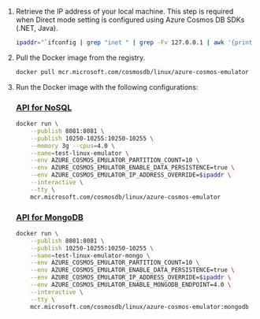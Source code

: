 1. Retrieve the IP address of your local machine. This step is required when Direct mode setting is configured using Azure Cosmos DB SDKs (.NET, Java).

    ```bash
    ipaddr="`ifconfig | grep "inet " | grep -Fv 127.0.0.1 | awk '{print $2}' | head -n 1`"
    ```

1. Pull the Docker image from the registry.

    ```bash
    docker pull mcr.microsoft.com/cosmosdb/linux/azure-cosmos-emulator
    ```

1. Run the Docker image with the following configurations:

    ### [API for NoSQL](#tab/sql-api)
   
    ```bash
    docker run \
        --publish 8081:8081 \
        --publish 10250-10255:10250-10255 \
        --memory 3g --cpus=4.0 \
        --name=test-linux-emulator \
        --env AZURE_COSMOS_EMULATOR_PARTITION_COUNT=10 \
        --env AZURE_COSMOS_EMULATOR_ENABLE_DATA_PERSISTENCE=true \
        --env AZURE_COSMOS_EMULATOR_IP_ADDRESS_OVERRIDE=$ipaddr \
        --interactive \
        --tty \
        mcr.microsoft.com/cosmosdb/linux/azure-cosmos-emulator
    ```

    ### [API for MongoDB](#tab/mongodb-api)
   
    ```bash
    docker run \
        --publish 8081:8081 \
        --publish 10250-10255:10250-10255 \
        --name=test-linux-emulator-mongo \
        --env AZURE_COSMOS_EMULATOR_PARTITION_COUNT=10 \
        --env AZURE_COSMOS_EMULATOR_ENABLE_DATA_PERSISTENCE=true \
        --env AZURE_COSMOS_EMULATOR_IP_ADDRESS_OVERRIDE=$ipaddr \
        --env AZURE_COSMOS_EMULATOR_ENABLE_MONGODB_ENDPOINT=4.0 \
        --interactive \
        --tty \
        mcr.microsoft.com/cosmosdb/linux/azure-cosmos-emulator:mongodb
    ```
